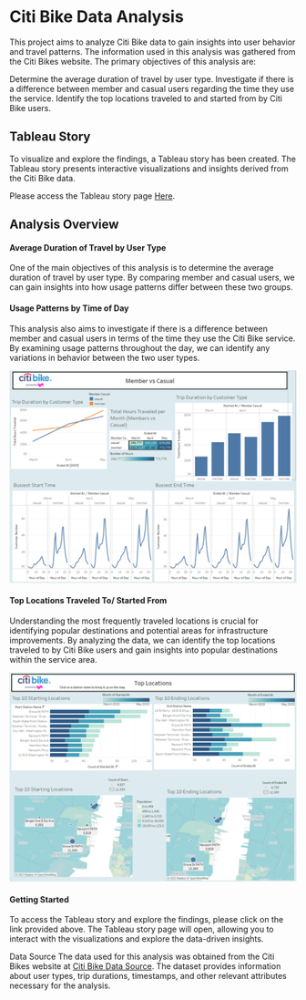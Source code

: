 # Citi Bike Data Analysis

This project aims to analyze Citi Bike data to gain insights into user behavior and travel patterns. The information used in this analysis was gathered from the Citi Bikes website. The primary objectives of this analysis are:

Determine the average duration of travel by user type.
Investigate if there is a difference between member and casual users regarding the time they use the service.
Identify the top locations traveled to and started from by Citi Bike users.

## Tableau Story
To visualize and explore the findings, a Tableau story has been created. The Tableau story presents interactive visualizations and insights derived from the Citi Bike data.

Please access the Tableau story page [Here](https://public.tableau.com/app/profile/joshua.aldridge/viz/CitiBike_16888655277100/CitiBikeStory).

## Analysis Overview
#### Average Duration of Travel by User Type
One of the main objectives of this analysis is to determine the average duration of travel by user type. By comparing member and casual users, we can gain insights into how usage patterns differ between these two groups.

#### Usage Patterns by Time of Day
This analysis also aims to investigate if there is a difference between member and casual users in terms of the time they use the Citi Bike service. By examining usage patterns throughout the day, we can identify any variations in behavior between the two user types.

![users](Output/Citibike_users.png)

#### Top Locations Traveled To/ Started From
Understanding the most frequently traveled locations is crucial for identifying popular destinations and potential areas for infrastructure improvements. By analyzing the data, we can identify the top locations traveled to by Citi Bike users and gain insights into popular destinations within the service area.

![location](Output/Citibike_locations.png)

#### Getting Started
To access the Tableau story and explore the findings, please click on the link provided above. The Tableau story page will open, allowing you to interact with the visualizations and explore the data-driven insights.

Data Source
The data used for this analysis was obtained from the Citi Bikes website at [Citi Bike Data Source](https://citibikenyc.com/system-data). The dataset provides information about user types, trip durations, timestamps, and other relevant attributes necessary for the analysis.

